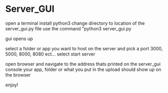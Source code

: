 # Server_GUI
open a terminal
install python3
change directory to location of the server_gui.py file
use the command "python3 server_gui.py

gui opens up 

select a folder or app you want to host on the server and pick a port 
3000, 5000, 8000, 8080 ect... 
select start server

open browser and navigate to the address thats printed on the server_gui console
your app, folder or what you put in the upload should show up on the browser

enjoy!
